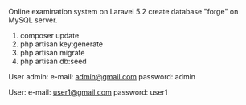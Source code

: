 Online examination system on Laravel 5.2
create database "forge" on MySQL server.

1. composer update
2. php artisan key:generate
3. php artisan migrate
4. php artisan db:seed

User admin:
e-mail:   admin@gmail.com
password: admin


User:
e-mail: user1@gmail.com
password: user1
